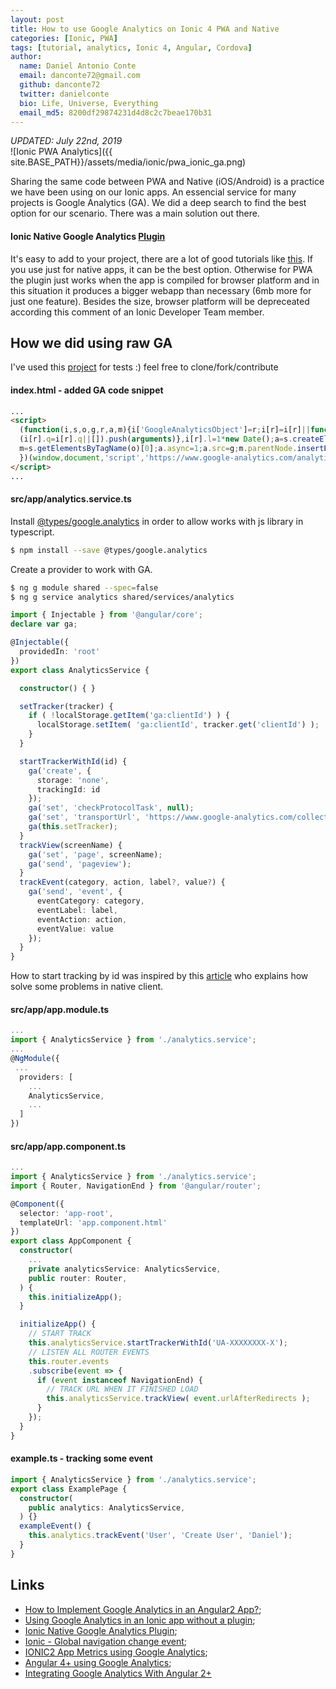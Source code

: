 ```yaml
---
layout: post
title: How to use Google Analytics on Ionic 4 PWA and Native 
categories: [Ionic, PWA]
tags: [tutorial, analytics, Ionic 4, Angular, Cordova]
author:
  name: Daniel Antonio Conte
  email: danconte72@gmail.com
  github: danconte72
  twitter: danielconte
  bio: Life, Universe, Everything
  email_md5: 8200df29874231d4d8c2c7beae170b31
---
```

*UPDATED: July 22nd, 2019*  
![Ionic PWA Analytics]({{ site.BASE_PATH}}/assets/media/ionic/pwa_ionic_ga.png)



Sharing the same code between PWA and Native (iOS/Android) is a practice we have been using on our Ionic apps. An essencial service for many projects is Google Analytics (GA). We did a deep search to find the best option for our scenario. There was a main solution out there.
#### Ionic Native Google Analytics [Plugin](https://ionicframework.com/docs/native/google-analytics/)
It's easy to add to your project, there are a lot of good tutorials like [this](https://www.techdiary.io/ionic2-app-metrics-using-google-analytics/). If you use just for native apps, it can be the best option. Otherwise for PWA the plugin just works when the app is compiled for browser platform and in this situation it produces a bigger webapp than necessary (6mb more for just one feature). Besides the size, browser platform will be depreceated according this comment of an Ionic Developer Team member.

## How we did using raw GA

I've used this [project](https://github.com/meumobi/meu-starter.crud-angularfirestore.ionic-v4) for tests :) feel free to clone/fork/contribute

#### index.html - added GA code snippet
```html
...
<script>
  (function(i,s,o,g,r,a,m){i['GoogleAnalyticsObject']=r;i[r]=i[r]||function(){
  (i[r].q=i[r].q||[]).push(arguments)},i[r].l=1*new Date();a=s.createElement(o),
  m=s.getElementsByTagName(o)[0];a.async=1;a.src=g;m.parentNode.insertBefore(a,m)
  })(window,document,'script','https://www.google-analytics.com/analytics.js','ga');
</script>
...
```

#### src/app/analytics.service.ts
Install [@types/google.analytics](https://www.npmjs.com/package/@types/google.analytics) in order to allow works with js library in typescript.
```bash
$ npm install --save @types/google.analytics
```

Create a provider to work with GA.
```bash
$ ng g module shared --spec=false 
$ ng g service analytics shared/services/analytics
```
```ts
import { Injectable } from '@angular/core';
declare var ga;

@Injectable({
  providedIn: 'root'
})
export class AnalyticsService {

  constructor() { }

  setTracker(tracker) {
    if ( !localStorage.getItem('ga:clientId') ) {
      localStorage.setItem( 'ga:clientId', tracker.get('clientId') );
    } 
  }

  startTrackerWithId(id) {
    ga('create', {
      storage: 'none',    ​
      trackingId: id
    });    ​
    ga('set', 'checkProtocolTask', null);​
    ga('set', 'transportUrl', 'https://www.google-analytics.com/collect');
    ga(this.setTracker);
  }
  trackView(screenName) {
    ga('set', 'page', screenName);
    ga('send', 'pageview');
  }
  trackEvent(category, action, label?, value?) {
    ga('send', 'event', {
      eventCategory: category,
      eventLabel: label,
      eventAction: action,
      eventValue: value
    });
  }
}
```
How to start tracking by id was inspired by this [article](https://www.27partners.com/2016/07/using-google-analytics-in-an-ionic-app-without-a-plugin/) who explains how solve some problems in native client.

#### src/app/app.module.ts
```ts
...
import { AnalyticsService } from './analytics.service';
...
@NgModule({
 ...
  providers: [
    ...
    AnalyticsService,
    ...
  ]
})
```

#### src/app/app.component.ts
```ts
...
import { AnalyticsService } from './analytics.service';
import { Router, NavigationEnd } from '@angular/router';

@Component({
  selector: 'app-root',
  templateUrl: 'app.component.html'
})
export class AppComponent {
  constructor(
    ...
    private analyticsService: AnalyticsService,
    public router: Router,
  ) {
    this.initializeApp();
  }

  initializeApp() {
    // START TRACK
    this.analyticsService.startTrackerWithId('UA-XXXXXXXX-X');
    // LISTEN ALL ROUTER EVENTS
    this.router.events
    .subscribe(event => {
      if (event instanceof NavigationEnd) {
        // TRACK URL WHEN IT FINISHED LOAD
        this.analyticsService.trackView( event.urlAfterRedirects );
      }
    });
  }
}

```

#### example.ts - tracking some event
```ts
import { AnalyticsService } from './analytics.service';
export class ExamplePage {	
  constructor(
    public analytics: AnalyticsService,
  ) {}
  exampleEvent() {
    this.analytics.trackEvent('User', 'Create User', 'Daniel');
  }
}
``` 

## Links
- [How to Implement Google Analytics in an Angular2 App?](https://unyscape.com/how-to-implement-google-analytics-in-an-angular2-app/);
- [Using Google Analytics in an Ionic app without a plugin](https://www.27partners.com/2016/07/using-google-analytics-in-an-ionic-app-without-a-plugin/);
- [Ionic Native Google Analytics Plugin](https://ionicframework.com/docs/native/google-analytics/);
- [Ionic - Global navigation change event](https://forum.ionicframework.com/t/ionic-global-navigation-change-event/51537/3);
- [IONIC2 App Metrics using Google Analytics](https://www.techdiary.io/ionic2-app-metrics-using-google-analytics/);
- [Angular 4+ using Google Analytics](https://stackoverflow.com/a/46463247/4668126);
- [Integrating Google Analytics With Angular 2+](https://scotch.io/tutorials/integrating-google-analytics-with-angular-2)